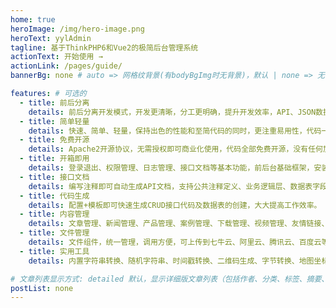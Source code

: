 ```yaml
---
home: true
heroImage: /img/hero-image.png
heroText: yylAdmin
tagline: 基于ThinkPHP6和Vue2的极简后台管理系统
actionText: 开始使用 →
actionLink: /pages/guide/
bannerBg: none # auto => 网格纹背景(有bodyBgImg时无背景)，默认 | none => 无 | '大图地址' | background: 自定义背景样式 提示：可以到palette.styl修改背景颜色$bannerTextColor变量

features: # 可选的
  - title: 前后分离
    details: 前后分离开发模式，开发更清晰，分工更明确，提升开发效率，API、JSON数据交互，JWT用户认证。
  - title: 简单轻量
    details: 快速、简单、轻量，保持出色的性能和至简代码的同时，更注重易用性，代码一目了然，上手简单。
  - title: 免费开源
    details: Apache2开源协议，无需授权即可商业化使用，代码全部免费开源，没有任何加密。
  - title: 开箱即用
    details: 登录退出、权限管理、日志管理、接口文档等基本功能，前后台基础框架，安装后即可使用。
  - title: 接口文档
    details: 编写注释即可自动生成API文档，支持公共注释定义、业务逻辑层、数据表字段的引用，在线调试。
  - title: 代码生成
    details: 配置+模板即可快速生成CRUD接口代码及数据表的创建，大大提高工作效率。
  - title: 内容管理
    details: 文章管理、新闻管理、产品管理、案例管理、下载管理、视频管理、友情链接、轮播管理等。
  - title: 文件管理
    details: 文件组件，统一管理，调用方便，可上传到七牛云、阿里云、腾讯云、百度云等对象存储。
  - title: 实用工具
    details: 内置字符串转换、随机字符串、时间戳转换、二维码生成、字节转换、地图坐标、服务器信息等实用工具。

# 文章列表显示方式: detailed 默认，显示详细版文章列表（包括作者、分类、标签、摘要、分页等）| simple => 显示简约版文章列表（仅标题和日期）| none 不显示文章列表
postList: none
---
```

